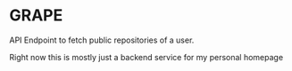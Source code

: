 # GRAPE

API Endpoint to fetch public repositories of a user.

Right now this is mostly just a backend service for my personal homepage
